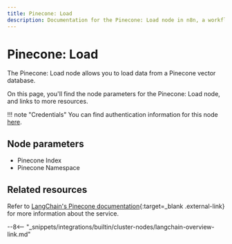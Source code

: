 ```yaml
---
title: Pinecone: Load
description: Documentation for the Pinecone: Load node in n8n, a workflow automation platform. Includes details of operations and configuration, and links to examples and credentials information.
---
```


# Pinecone: Load

The Pinecone: Load node allows you to load data from a Pinecone vector database.

On this page, you'll find the node parameters for the Pinecone: Load node, and links to more resources.

!!! note "Credentials"
    You can find authentication information for this node [here](/integrations/builtin/credentials/pinecone/).

<!--
!!! note "Examples and templates"
	For usage examples and templates to help you get started, refer to n8n's [LangChain integrations](https://n8n.io/integrations/langchain/){:target=_blank .external-link} page.
-->
	
## Node parameters

* Pinecone Index
* Pinecone Namespace

## Related resources

<!--
View [example workflows and related content](https://n8n.io/integrations/langchain/){:target=_blank .external-link} on n8n's website.
-->

Refer to [LangChain's Pinecone documentation](https://js.langchain.com/docs/modules/data_connection/vectorstores/integrations/pinecone){:target=_blank .external-link} for more information about the service.

--8<-- "_snippets/integrations/builtin/cluster-nodes/langchain-overview-link.md"
